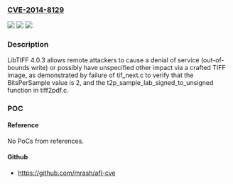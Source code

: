### [CVE-2014-8129](https://cve.mitre.org/cgi-bin/cvename.cgi?name=CVE-2014-8129)
![](https://img.shields.io/static/v1?label=Product&message=n%2Fa&color=blue)
![](https://img.shields.io/static/v1?label=Version&message=n%2Fa&color=blue)
![](https://img.shields.io/static/v1?label=Vulnerability&message=n%2Fa&color=brighgreen)

### Description

LibTIFF 4.0.3 allows remote attackers to cause a denial of service (out-of-bounds write) or possibly have unspecified other impact via a crafted TIFF image, as demonstrated by failure of tif_next.c to verify that the BitsPerSample value is 2, and the t2p_sample_lab_signed_to_unsigned function in tiff2pdf.c.

### POC

#### Reference
No PoCs from references.

#### Github
- https://github.com/mrash/afl-cve

